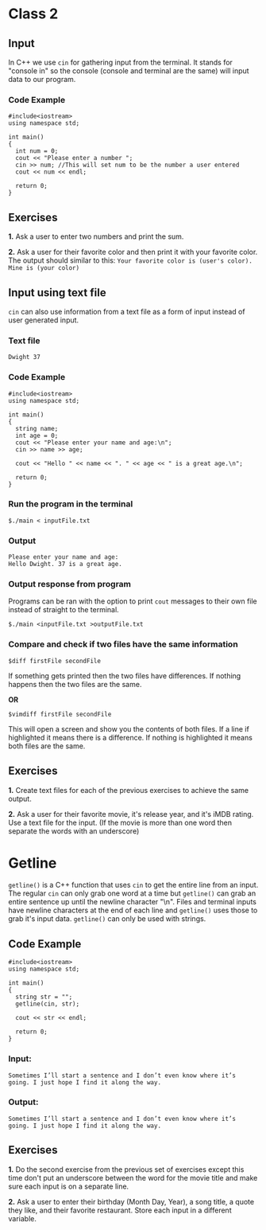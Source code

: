 # Class 2

## Input
In C++ we use ```cin``` for gathering input from the terminal. It stands for "console in" so the console (console and terminal are the same) will input data to our program.

### Code Example
```
#include<iostream>
using namespace std;

int main()
{
  int num = 0;
  cout << "Please enter a number ";
  cin >> num; //This will set num to be the number a user entered
  cout << num << endl;
  
  return 0;
}
```

## Exercises
__1.__ Ask a user to enter two numbers and print the sum.

__2.__ Ask a user for their favorite color and then print it with your favorite color. The output should similar to this: ```Your favorite color is (user's color). Mine is (your color)```

## Input using text file
```cin``` can also use information from a text file as a form of input instead of user generated input.

### Text file
```
Dwight 37
```

### Code Example
```
#include<iostream>
using namespace std;

int main()
{
  string name;
  int age = 0;
  cout << "Please enter your name and age:\n";
  cin >> name >> age;

  cout << "Hello " << name << ". " << age << " is a great age.\n";
  
  return 0;
}
```

### Run the program in the terminal
```
$./main < inputFile.txt
```

### Output
```
Please enter your name and age:
Hello Dwight. 37 is a great age.
```

### Output response from program
Programs can be ran with the option to print ```cout``` messages to their own file instead of straight to the terminal.
```
$./main <inputFile.txt >outputFile.txt
```

### Compare and check if two files have the same information
```
$diff firstFile secondFile
```
If something gets printed then the two files have differences. If nothing happens then the two files are the same.

__OR__

```
$vimdiff firstFile secondFile
```
This will open a screen and show you the contents of both files. If a line if highlighted it means there is a difference. If nothing is highlighted it means both files are the same.

## Exercises
__1.__ Create text files for each of the previous exercises to achieve the same output.

__2.__ Ask a user for their favorite movie, it's release year, and it's iMDB rating. Use a text file for the input. (If the movie is more than one word then separate the words with an underscore)

# Getline

```getline()``` is a C++ function that uses ```cin``` to get the entire line from an input. The regular ```cin``` can only grab one word at a time but ```getline()``` can grab an entire sentence up until the newline character "\n". Files and terminal inputs have newline characters at the end of each line and ```getline()``` uses those to grab it's input data. ```getline()``` can only be used with strings.

## Code Example
```
#include<iostream>
using namespace std;

int main()
{
  string str = "";
  getline(cin, str);
  
  cout << str << endl;
  
  return 0;
}
```

### Input:
```Sometimes I’ll start a sentence and I don’t even know where it’s going. I just hope I find it along the way.```

### Output:
```Sometimes I’ll start a sentence and I don’t even know where it’s going. I just hope I find it along the way.```

## Exercises
__1.__ Do the second exercise from the previous set of exercises except this time don't put an underscore between the word for the movie title and make sure each input is on a separate line.

__2.__ Ask a user to enter their birthday (Month Day, Year), a song title, a quote they like, and their favorite restaurant. Store each input in a different variable.
